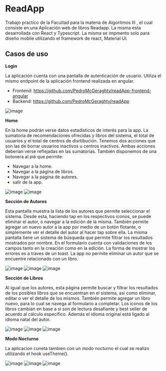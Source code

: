 # ReadApp

Trabajo practico de la Facultad para la materia de Algoritmos III , el cual consiste en una Aplicación web de libros Readapp. La misma esta desarrollada con React y Typescript. La misma se impmento solo para diseño mobile utilizando el framework de react, Material UI.
## Casos de uso

**Login**

La aplicación cuenta con una pantalla de autenticación de usuario. Utiliza el mismo endpoint de la aplicación frontend realizada en angular.
- Frontend: https://github.com/PedroMcGeraghty/readApp-frontend-angular
- Backend: https://github.com/PedroMcGeraghty/readApp

![image](https://github.com/user-attachments/assets/ee80bfa9-4f97-4523-8d8e-d99f8e67a84f)


**Home**

En la home podrán verse datos estadísticos de interés para la app. La sumatoria de recomendaciones ofrecidas  y libros del sistema, el total de usuarios y el total de centros de disrtibución. Tenemos dos acciones que son las de borrar usuarios inactivos u centros inactivos. Ambas acciones deberían verse reflejadas en las sumatorias. También disponemos de una botonera al pié que permite:

- Navegar a la home.
- Navegar a la página de libros.
- Navegar a la página de autores.
- salir de la app.

![image](https://github.com/user-attachments/assets/0106421f-cffd-4914-a1dd-597d3696d79a)
![image](https://github.com/user-attachments/assets/ec929fc3-3075-4e02-b1fc-7b2b749286b4)

**Sección de Autores**

Esta pantalla muestra la lista de los autores que permite seleccionar el sistema. Desde esta, haciendo tap en los respectivos iconos, se puede eliminar el autor, o navegar a la edición de la misma. También permite agregar un nuevo autor a la app por medio de un botón flotante, o simplemente ver el detalle del autor al hacer tap sobre ella.
La misma pantalla tiene un sistema de búsqueda que permite filtrar los resultados mostrados por nombre.
En el formulario cuenta con validaciones de los campos tanto en la creación como en la edición. La forma de mostrar los errores es a traves de un toast. La app no permite eliminar un autor que se encuentre relacionado con un libro.

![image](https://github.com/user-attachments/assets/53ee613d-fc2d-4ddb-8aa8-a7624a0a6380)
![image](https://github.com/user-attachments/assets/d7e0b834-0ab3-4abf-aef7-df3fe4e01c1c)
![image](https://github.com/user-attachments/assets/68fd30e9-4ce0-4bcc-b8a9-b26b9f4b81be)

**Sección de Libros**

Al igual que los autores, esta página permite buscar y filtrar los resultados de los posibles libros que se encuentran en el sistema, así como eliminar, editar o ver el detalle de los mismos. 
También permite agregar un libro nuevo, para lo cual se navega al formulario a completar. Los iconos de los libros cambian en base a si son  de lectura desafiante y best seller de acuerdo al cálculo específico. Además el idioma original está ligado al idioma natal del autor. 

![image](https://github.com/user-attachments/assets/4d0ff2f7-4cbb-41f8-b2ad-13038c28bb9f)
![image](https://github.com/user-attachments/assets/0298bfcb-2c29-41d9-be3d-2f4d8a048daa)
![image](https://github.com/user-attachments/assets/d909a098-c241-44df-b604-8cef3982e6fa)

**Modo Nocturno**

La aplicacion cuneta tambien con un modo nocturno el cual se realizo utilizando el hook useTheme().

![image](https://github.com/user-attachments/assets/074e17b7-f55b-45d0-bef6-2346740b0f69)
![image](https://github.com/user-attachments/assets/d35aaf58-a6dd-4dc8-b2f1-7114edbf95f2)
![image](https://github.com/user-attachments/assets/5aa5579a-3114-4f70-b0e2-4825fd87edff)










